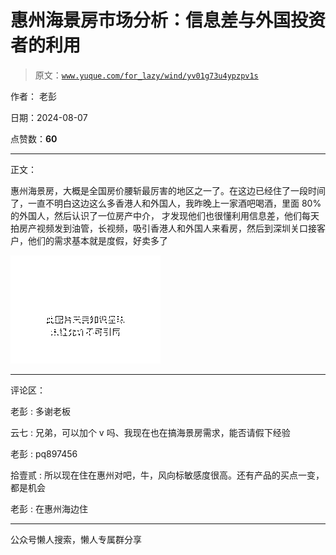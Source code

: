 # 惠州海景房市场分析：信息差与外国投资者的利用

> 原文：[`www.yuque.com/for_lazy/wind/yv01g73u4ypzpv1s`](https://www.yuque.com/for_lazy/wind/yv01g73u4ypzpv1s)

作者： 老彭

日期：2024-08-07

点赞数：**60**

* * *

正文：

惠州海景房，大概是全国房价腰斩最厉害的地区之一了。在这边已经住了一段时间了，一直不明白这边这么多香港人和外国人，我昨晚上一家酒吧喝酒，里面 80%的外国人，然后认识了一位房产中介，
才发现他们也很懂利用信息差，他们每天拍房产视频发到油管，长视频，吸引香港人和外国人来看房，然后到深圳关口接客户，他们的需求基本就是度假，好卖多了

![](img/99c418911dd42a207bba2470be36b1d6.png "None")

* * *

评论区：

老彭 : 多谢老板

云七 : 兄弟，可以加个 v 吗、我现在也在搞海景房需求，能否请假下经验

老彭 : pq897456

拾壹贰 : 所以现在住在惠州对吧，牛，风向标敏感度很高。还有产品的买点一变，都是机会

老彭 : 在惠州海边住

* * *

公众号懒人搜索，懒人专属群分享